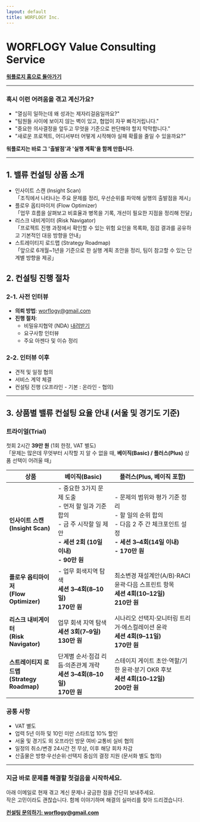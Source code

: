 ```yaml
---
layout: default
title: WORFLOGY Inc.
---
```


# WORFLOGY Value Consulting Service

[**워플로지 홈으로 돌아가기**](https://worflogy.com)

---

### 혹시 이런 어려움을 겪고 계신가요?

- "열심히 일하는데 왜 성과는 제자리걸음일까요?"
- "팀원들 사이에 보이지 않는 벽이 있고, 협업이 자꾸 삐걱거립니다."
- "중요한 의사결정을 앞두고 무엇을 기준으로 판단해야 할지 막막합니다."
- "새로운 프로젝트, 어디서부터 어떻게 시작해야 실패 확률을 줄일 수 있을까요?"

**워플로지는 바로 그 '출발점'과 '실행 계획'을 함께 만듭니다.**

---

## 1. 밸류 컨설팅 상품 소개

- 인사이트 스캔 (Insight Scan)<br>
「조직에서 나타나는 주요 문제를 정리, 우선순위를 파악해 실행의 출발점을 제시」
- 플로우 옵티마이저 (Flow Optimizer)<br>
「업무 흐름을 살펴보고 비효율과 병목을 기록, 개선이 필요한 지점을 정리해 전달」
- 리스크 내비게이터 (Risk Navigator)<br>
「프로젝트 진행 과정에서 확인할 수 있는 위험 요인을 목록화, 점검 결과를 공유하고 기본적인 대응 방향을 안내」
- 스트레이티지 로드맵 (Strategy Roadmap)<br>
「앞으로 6개월~1년을 기준으로 한 실행 계획 초안을 정리, 팀이 참고할 수 있는 단계별 방향을 제공」

## 2. 컨설팅 진행 절차

### 2-1. 사전 인터뷰

- **의뢰 방법**: [worflogy@gmail.com](mailto:worflogy@gmail.com)
- **진행 절차**:
    - 비밀유지협약 (NDA) [내려받기](https://drive.google.com/file/d/1IpbFzdH17zTREo131JuWjV53xkd5bCHs/view?usp=sharing)
    - 요구사항 인터뷰
    - 주요 아젠다 및 이슈 정리

### 2-2. 인터뷰 이후

- 견적 및 일정 협의
- 서비스 계약 체결
- 컨설팅 진행 (오프라인 - 기본 : 온라인 - 협의)

---

## 3. 상품별 밸류 컨설팅 요율 안내 (서울 및 경기도 기준)

### 트라이얼(Trial)

첫회 2시간 **39만 원** (1회 한정, VAT 별도)<br>
「문제는 많은데 무엇부터 시작할 지 알 수 없을 때, **베이직(Basic) / 플러스(Plus)** 상품 선택이 어려울 때」

| 상품 | 베이직(Basic) | 플러스(Plus, 베이직 포함) |
|---|---|---|
| **인사이트 스캔**<br>**(Insight Scan)** | - 중요한 3가지 문제 도출<br>- 먼저 할 일과 기준 합의<br>- 금 주 시작할 일 제안<br>**- 세션 2회 (10일 이내)**<br>**- 90만 원** | - 문제의 범위와 평가 기준 정리<br>- 할 일의 순위 합의<br>- 다음 2 주 간 체크포인트 설정<br>**- 세션 3–4회(14일 이내)**<br>**- 170만 원** |
| **플로우 옵티마이저**<br>**(Flow Optimizer)** | - 업무 회색지역 탐색<br>**세션 3–4회(8–10일)**<br>**170만 원** | 최소변경 재설계안(A/B)·RACI 윤곽·다음 스프린트 항목<br>**세션 4회(10–12일)**<br>**210만 원** |
| **리스크 내비게이터**<br>**(Risk Navigator)** | 업무 회색 지역 탐색<br>**세션 3회(7–9일)**<br>**130만 원** | 시나리오 선택지·모니터링 트리거·에스컬레이션 윤곽<br>**세션 4회(9–11일)**<br>**170만 원** |
| **스트레이티지 로드맵**<br>**(Strategy Roadmap)** | 단계별 순서·점검 리듬·의존관계 개략<br>**세션 3–4회(8–10일)**<br>**170만 원** | 스테이지 게이트 초안·역할/기한 윤곽·분기 OKR 후보<br>**세션 4회(10–12일)**<br>**200만 원** |

### 공통 사항

- VAT 별도
- 업력 5년 이하 및 10인 미만 스타트업 10% 할인
- 서울 및 경기도 외 오프라인 방문 여비·교통비 실비 협의
- 일정의 취소/변경 24시간 전 무상, 이후 해당 회차 차감
- 산출물은 방향·우선순위·선택지 중심의 결정 지원 (문서화 별도 협의)

---

### 지금 바로 문제를 해결할 첫걸음을 시작하세요.

아래 이메일로 현재 겪고 계신 문제나 궁금한 점을 간단히 보내주세요.<br>
작은 고민이라도 괜찮습니다. 함께 이야기하며 해결의 실마리를 찾아 드리겠습니다.

**[컨설팅 문의하기: worflogy@gmail.com](mailto:worflogy@gmail.com)**
